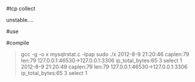 #tcp collect

unstable....


#use

#compile

>gcc -g -o x mysqlrstat.c -lpap
sudo ./x
2012-8-9 21:20:46 caplen:79 len:79 127.0.0.1:46530->127.0.0.1:3306 ip_total_bytes:65 3 select 1
2012-8-9 21:20:49 caplen:79 len:79 127.0.0.1:46530->127.0.0.1:3306 ip_total_bytes:65 3 select 1

